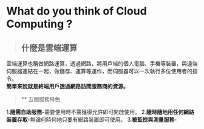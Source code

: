 # What do you think of Cloud Computing ?

>## 什麼是雲端運算  

雲端運算也稱做網路運算，透過網路，將用戶端的個人電腦、手機等裝置，與遠端伺服器連結在一起，做儲存、運算等運作，而伺服器可以一次執行多位使用者的指令。  
**簡單來說就是終端用戶透過網路訪問服務商的資源。**

>** 五個服務特色  

1.**隨需自助服務**-需要使用時不需獲得允許即可開啟使用。
2.**隨時隨地用任何網路裝置存取**-無論何時何地只要有網路裝置即可使用。
3.**被監控與測量服務**-
